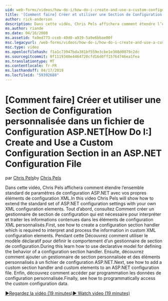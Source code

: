 ```yaml
---
uid: web-forms/videos/how-do-i/how-do-i-create-and-use-a-custom-configuration-section-in-an-aspnet-configuration-file
title: '[Comment faire] Créer et utiliser une Section de Configuration personnalisée dans un fichier de Configuration ASP.NET | Microsoft Docs'
author: rick-anderson
description: Dans cette vidéo, Chris Pels affichera comment étendre l’ensemble standard de paramètres de configuration ASP.NET avec vos propres éléments de configuration XML. Consultez tout d’abord, comment...
ms.author: riande
ms.date: 04/16/2008
ms.assetid: fa9ed773-cceb-49d0-a939-5a9e6bbae00f
msc.legacyurl: /web-forms/videos/how-do-i/how-do-i-create-and-use-a-custom-configuration-section-in-an-aspnet-configuration-file
msc.type: video
ms.openlocfilehash: f1a1c73947bda381bf559e3cbe1e308d0079c2dc
ms.sourcegitcommit: 0f1119340e4464720cfd16d0ff15764746ea1fea
ms.translationtype: MT
ms.contentlocale: fr-FR
ms.lasthandoff: 04/17/2019
ms.locfileid: "59392688"
---
```

# <a name="how-do-i-create-and-use-a-custom-configuration-section-in-an-aspnet-configuration-file"></a><span data-ttu-id="f2f98-104">[Comment faire] Créer et utiliser une Section de Configuration personnalisée dans un fichier de Configuration ASP.NET</span><span class="sxs-lookup"><span data-stu-id="f2f98-104">[How Do I:] Create and Use a Custom Configuration Section in an ASP.NET Configuration File</span></span>

<span data-ttu-id="f2f98-105">par [Chris Pels](https://twitter.com/chrispels)</span><span class="sxs-lookup"><span data-stu-id="f2f98-105">by [Chris Pels](https://twitter.com/chrispels)</span></span>

<span data-ttu-id="f2f98-106">Dans cette vidéo, Chris Pels affichera comment étendre l’ensemble standard de paramètres de configuration ASP.NET avec vos propres éléments de configuration XML.</span><span class="sxs-lookup"><span data-stu-id="f2f98-106">In this video Chris Pels will show how to extend the standard set of ASP.NET configuration settings with your own XML configuration elements.</span></span> <span data-ttu-id="f2f98-107">Tout d’abord, consultez Comment créer un gestionnaire de section de configuration qui est nécessaire pour interpréter et traiter les informations contenues dans les éléments de configuration XML personnalisés.</span><span class="sxs-lookup"><span data-stu-id="f2f98-107">First, see how to create a configuration section handler which is required to interpret and process the information in custom XML configuration elements.</span></span> <span data-ttu-id="f2f98-108">Pendant cette Découvrez comment utiliser le modèle déclaratif pour définir le comportement d’un gestionnaire de section de configuration.</span><span class="sxs-lookup"><span data-stu-id="f2f98-108">During this learn how to use declarative model for defining the behavior of a configuration section handler.</span></span> <span data-ttu-id="f2f98-109">Ensuite, découvrez comment ajouter un gestionnaire de section personnalisée et des éléments personnalisés à un fichier de configuration ASP.NET.</span><span class="sxs-lookup"><span data-stu-id="f2f98-109">Next, see how to add a custom section handler and custom elements to an ASP.NET configuration file.</span></span> <span data-ttu-id="f2f98-110">Enfin, découvrez comment accéder par programmation les données de configuration personnalisée.</span><span class="sxs-lookup"><span data-stu-id="f2f98-110">Finally, see how to programmatically access the custom configuration data.</span></span>

[<span data-ttu-id="f2f98-111">&#9654;Regardez la vidéo (19 minutes)</span><span class="sxs-lookup"><span data-stu-id="f2f98-111">&#9654; Watch video (19 minutes)</span></span>](https://channel9.msdn.com/Blogs/ASP-NET-Site-Videos/how-do-i-create-and-use-a-custom-configuration-section-in-an-aspnet-configuration-file)
